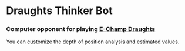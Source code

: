 # Draughts Thinker Bot

### Computer opponent for playing [E-Champ Draughts](https://github.com/mkhorin/e-champ-draughts)

You can customize the depth of position analysis and estimated values.